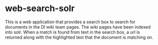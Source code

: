 # web-search-solr

This is a web application that provides a search box to search for documents in the DI wiki team pages.  The wiki pages have been indexed into solr.  When a match is found from text in the search box, a url is returned along with the highlighted text that the document is matching on. 


